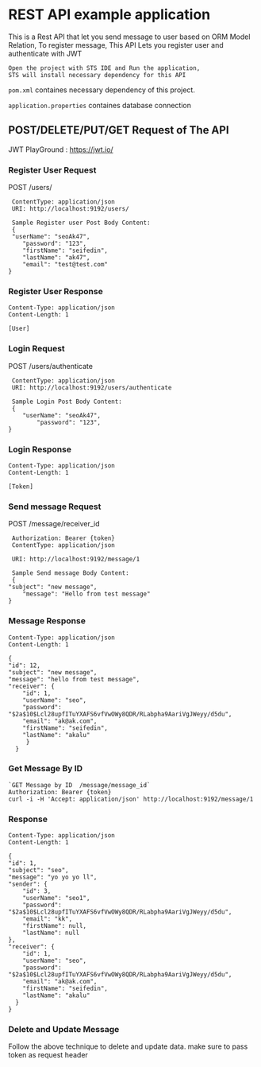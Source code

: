 # REST API example application

This is a Rest API that let you send message to user based on ORM Model Relation, 
To register message, This API Lets you register user and authenticate with JWT

    Open the project with STS IDE and Run the application,
    STS will install necessary dependency for this API 

`pom.xml` containes necessary dependency of this project.

`application.properties` containes database connection

## POST/DELETE/PUT/GET Request of The API

JWT PlayGround : https://jwt.io/

### Register User Request

POST /users/
   
     ContentType: application/json 
     URI: http://localhost:9192/users/   
     
     Sample Register user Post Body Content:
     {    
	 "userName": "seoAk47",
        "password": "123",
        "firstName": "seifedin",
        "lastName": "ak47",
        "email": "test@test.com"    
    }
   
### Register User Response

    Content-Type: application/json
    Content-Length: 1

    [User]
    
 
### Login Request

POST /users/authenticate
   
     ContentType: application/json 
     URI: http://localhost:9192/users/authenticate  
     
     Sample Login Post Body Content:
     {    
	    "userName": "seoAk47",
            "password": "123",  
    }
   
### Login Response

    Content-Type: application/json
    Content-Length: 1

    [Token]

### Send message Request

POST /message/receiver_id

     Authorization: Bearer {token}
     ContentType: application/json 
     
     URI: http://localhost:9192/message/1 
     
     Sample Send message Body Content:
     {  
	"subject": "new message",
        "message": "Hello from test message"
    }
   
### Message Response

    Content-Type: application/json
    Content-Length: 1

    {
    "id": 12,
    "subject": "new message",
    "message": "hello from test message",
    "receiver": {
        "id": 1,
        "userName": "seo",
        "password": "$2a$10$Lcl28upfITuYXAFS6vfVwOWy8QDR/RLabpha9AariVgJWeyy/d5du",
        "email": "ak@ak.com",
        "firstName": "seifedin",
        "lastName": "akalu"
         }
      }



### Get Message By ID

    `GET Message by ID  /message/message_id`
    Authorization: Bearer {token}
    curl -i -H 'Accept: application/json' http://localhost:9192/message/1

### Response

    Content-Type: application/json
    Content-Length: 1

    {
    "id": 1,
    "subject": "seo",
    "message": "yo yo yo ll",
    "sender": {
        "id": 3,
        "userName": "seo1",
        "password": "$2a$10$Lcl28upfITuYXAFS6vfVwOWy8QDR/RLabpha9AariVgJWeyy/d5du",
        "email": "kk",
        "firstName": null,
        "lastName": null
    },
    "receiver": {
        "id": 1,
        "userName": "seo",
        "password": "$2a$10$Lcl28upfITuYXAFS6vfVwOWy8QDR/RLabpha9AariVgJWeyy/d5du",
        "email": "ak@ak.com",
        "firstName": "seifedin",
        "lastName": "akalu"
      }
    }
### Delete and Update Message
   Follow the above technique to delete and update data.
   make sure to pass token as request header 
